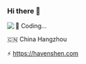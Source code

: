 ### Hi there 👋

<!--
**HavenShen/HavenShen** is a ✨ _special_ ✨ repository because its `README.md` (this file) appears on your GitHub profile.

Here are some ideas to get you started:

- 🔭 I’m currently working on ...
- 🌱 I’m currently learning ...
- 👯 I’m looking to collaborate on ...
- 🤔 I’m looking for help with ...
- 💬 Ask me about ...
- 📫 How to reach me: ...
- 😄 Pronouns: ...
- ⚡ Fun fact: ...
-->

<img align="left" src="https://github-readme-stats.vercel.app/api?username=havenshen&show_icons=true&icon_color=FCD765&text_color=FFFFFF&bg_color=79D9CE&hide_title=true&title_color=F19C97&line_height=25&hide=[%22contribs%22,%22prs%22]" />

🔭 Coding...

🇨🇳 China Hangzhou

⚡ https://havenshen.com
